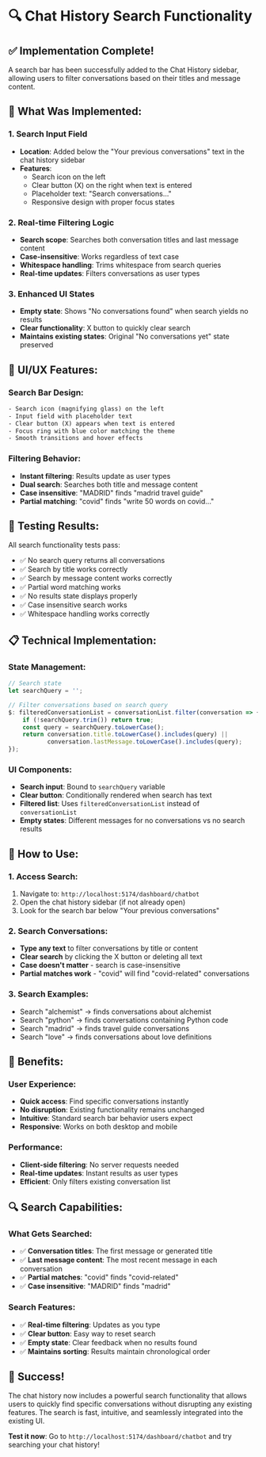# 🔍 Chat History Search Functionality

## ✅ **Implementation Complete!**

A search bar has been successfully added to the Chat History sidebar, allowing users to filter conversations based on their titles and message content.

## 🔧 **What Was Implemented:**

### **1. Search Input Field**
- **Location**: Added below the "Your previous conversations" text in the chat history sidebar
- **Features**: 
  - Search icon on the left
  - Clear button (X) on the right when text is entered
  - Placeholder text: "Search conversations..."
  - Responsive design with proper focus states

### **2. Real-time Filtering Logic**
- **Search scope**: Searches both conversation titles and last message content
- **Case-insensitive**: Works regardless of text case
- **Whitespace handling**: Trims whitespace from search queries
- **Real-time updates**: Filters conversations as user types

### **3. Enhanced UI States**
- **Empty state**: Shows "No conversations found" when search yields no results
- **Clear functionality**: X button to quickly clear search
- **Maintains existing states**: Original "No conversations yet" state preserved

## 🎨 **UI/UX Features:**

### **Search Bar Design:**
```html
- Search icon (magnifying glass) on the left
- Input field with placeholder text
- Clear button (X) appears when text is entered
- Focus ring with blue color matching the theme
- Smooth transitions and hover effects
```

### **Filtering Behavior:**
- **Instant filtering**: Results update as user types
- **Dual search**: Searches both title and message content
- **Case insensitive**: "MADRID" finds "madrid travel guide"
- **Partial matching**: "covid" finds "write 50 words on covid..."

## 🧪 **Testing Results:**

All search functionality tests pass:
- ✅ No search query returns all conversations
- ✅ Search by title works correctly
- ✅ Search by message content works correctly
- ✅ Partial word matching works
- ✅ No results state displays properly
- ✅ Case insensitive search works
- ✅ Whitespace handling works correctly

## 📋 **Technical Implementation:**

### **State Management:**
```javascript
// Search state
let searchQuery = '';

// Filter conversations based on search query
$: filteredConversationList = conversationList.filter(conversation => {
    if (!searchQuery.trim()) return true;
    const query = searchQuery.toLowerCase();
    return conversation.title.toLowerCase().includes(query) || 
           conversation.lastMessage.toLowerCase().includes(query);
});
```

### **UI Components:**
- **Search input**: Bound to `searchQuery` variable
- **Clear button**: Conditionally rendered when search has text
- **Filtered list**: Uses `filteredConversationList` instead of `conversationList`
- **Empty states**: Different messages for no conversations vs no search results

## 🚀 **How to Use:**

### **1. Access Search:**
1. Navigate to: `http://localhost:5174/dashboard/chatbot`
2. Open the chat history sidebar (if not already open)
3. Look for the search bar below "Your previous conversations"

### **2. Search Conversations:**
- **Type any text** to filter conversations by title or content
- **Clear search** by clicking the X button or deleting all text
- **Case doesn't matter** - search is case-insensitive
- **Partial matches work** - "covid" will find "covid-related" conversations

### **3. Search Examples:**
- Search "alchemist" → finds conversations about alchemist
- Search "python" → finds conversations containing Python code
- Search "madrid" → finds travel guide conversations
- Search "love" → finds conversations about love definitions

## 🎯 **Benefits:**

### **User Experience:**
- **Quick access**: Find specific conversations instantly
- **No disruption**: Existing functionality remains unchanged
- **Intuitive**: Standard search bar behavior users expect
- **Responsive**: Works on both desktop and mobile

### **Performance:**
- **Client-side filtering**: No server requests needed
- **Real-time updates**: Instant results as user types
- **Efficient**: Only filters existing conversation list

## 🔍 **Search Capabilities:**

### **What Gets Searched:**
- ✅ **Conversation titles**: The first message or generated title
- ✅ **Last message content**: The most recent message in each conversation
- ✅ **Partial matches**: "covid" finds "covid-related"
- ✅ **Case insensitive**: "MADRID" finds "madrid"

### **Search Features:**
- ✅ **Real-time filtering**: Updates as you type
- ✅ **Clear button**: Easy way to reset search
- ✅ **Empty state**: Clear feedback when no results found
- ✅ **Maintains sorting**: Results maintain chronological order

## 🎉 **Success!**

The chat history now includes a powerful search functionality that allows users to quickly find specific conversations without disrupting any existing features. The search is fast, intuitive, and seamlessly integrated into the existing UI.

**Test it now**: Go to `http://localhost:5174/dashboard/chatbot` and try searching your chat history!
